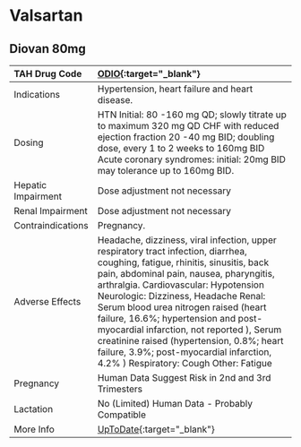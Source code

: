# Valsartan

## Diovan 80mg

| TAH Drug Code      | [ODIO](https://www.tahsda.org.tw/drugs/hissearch.php?drug_code=ODIO){:target="_blank"}                                                                                                                                                                                                                                                                                                                                                                                                                                |
|:-------------------|:----------------------------------------------------------------------------------------------------------------------------------------------------------------------------------------------------------------------------------------------------------------------------------------------------------------------------------------------------------------------------------------------------------------------------------------------------------------------------------------------------------------------|
| Indications        | Hypertension, heart failure and heart disease.                                                                                                                                                                                                                                                                                                                                                                                                                                                                        |
| Dosing             | HTN Initial: 80 -160 mg QD; slowly titrate up to maximum 320 mg QD CHF with reduced ejection fraction 20 -40 mg BID; doubling dose, every 1 to 2 weeks to 160mg BID Acute coronary syndromes: initial: 20mg BID may tolerance up to 160mg BID.                                                                                                                                                                                                                                                                        |
| Hepatic Impairment | Dose adjustment not necessary                                                                                                                                                                                                                                                                                                                                                                                                                                                                                         |
| Renal Impairment   | Dose adjustment not necessary                                                                                                                                                                                                                                                                                                                                                                                                                                                                                         |
| Contraindications  | Pregnancy.                                                                                                                                                                                                                                                                                                                                                                                                                                                                                                            |
| Adverse Effects    | Headache, dizziness, viral infection, upper respiratory tract infection, diarrhea, coughing, fatigue, rhinitis, sinusitis, back pain, abdominal pain, nausea, pharyngitis, arthralgia. Cardiovascular: Hypotension Neurologic: Dizziness, Headache Renal: Serum blood urea nitrogen raised (heart failure, 16.6%; hypertension and post-myocardial infarction, not reported ), Serum creatinine raised (hypertension, 0.8%; heart failure, 3.9%; post-myocardial infarction, 4.2% ) Respiratory: Cough Other: Fatigue |
| Pregnancy          | Human Data Suggest Risk in 2nd and 3rd Trimesters                                                                                                                                                                                                                                                                                                                                                                                                                                                                     |
| Lactation          | No (Limited) Human Data - Probably Compatible                                                                                                                                                                                                                                                                                                                                                                                                                                                                         |
| More Info          | [UpToDate](https://www.uptodate.com/contents/valsartan-drug-information){:target="_blank"}                                                                                                                                                                                                                                                                                                                                                                                                                            |

